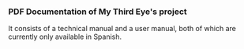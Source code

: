 ### PDF Documentation of My Third Eye's project

It consists of a technical manual and a user manual, both of which are currently only available in Spanish.
